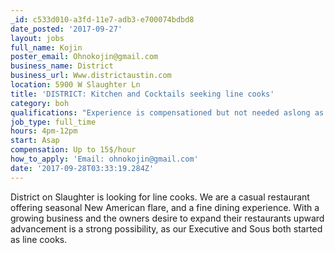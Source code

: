 ```yaml
---
_id: c533d010-a3fd-11e7-adb3-e700074bdbd8
date_posted: '2017-09-27'
layout: jobs
full_name: Kojin
poster_email: Ohnokojin@gmail.com
business_name: District
business_url: Www.districtaustin.com
location: 5900 W Slaughter Ln
title: 'DISTRICT: Kitchen and Cocktails seeking line cooks'
category: boh
qualifications: "Experience is compensationed but not needed aslong as you have the right attitude and the appetite to learn. As well as keep up with a busy service while maintaining quality and professionalism. \r\n\r\nWe can offer you above competitive wages up to 15$/hour if you're the right fit and can do the job."
job_type: full_time
hours: 4pm-12pm
start: Asap
compensation: Up to 15$/hour
how_to_apply: 'Email: ohnokojin@gmail.com'
date: '2017-09-28T03:33:19.284Z'
---
```

District on Slaughter is looking for line cooks. We are a casual restaurant offering seasonal New American flare, and a fine dining experience. With a growing business and the owners desire to expand their restaurants upward advancement is a strong possibility, as our Executive and Sous both started as line cooks.

